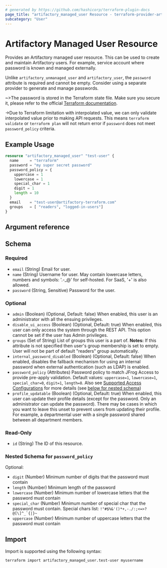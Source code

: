 ```yaml
---
# generated by https://github.com/hashicorp/terraform-plugin-docs
page_title: "artifactory_managed_user Resource - terraform-provider-artifactory"
subcategory: "User"
---
```

# Artifactory Managed User Resource

Provides an Artifactory managed user resource. This can be used to create and maintain Artifactory users. For example, service account where password is known and managed externally.

Unlike `artifactory_unmanaged_user` and `artifactory_user`, the `password` attribute is required and cannot be empty. Consider using a separate provider to generate and manage passwords.

~>The password is stored in the Terraform state file. Make sure you secure it, please refer to the official [Terraform documentation](https://developer.hashicorp.com/terraform/language/state/sensitive-data).

->Due to Terraform limitation with interpolated value, we can only validate interpolated value prior to making API requests. This means `terraform validate` or `terraform plan` will not return error if `password` does not meet `password_policy` criteria.

## Example Usage

```terraform
resource "artifactory_managed_user" "test-user" {
  name     = "terraform"
  password = "my super secret password"
  password_policy = {
    uppercase = 1
    lowercase = 1
    special_char = 1
    digit = 1
    length = 10
  }
  email    = "test-user@artifactory-terraform.com"
  groups   = [ "readers", "logged-in-users"]
}
```

## Argument reference

<!-- schema generated by tfplugindocs -->
## Schema

### Required

- `email` (String) Email for user.
- `name` (String) Username for user. May contain lowercase letters, numbers and symbols: '.-_@' for self-hosted. For SaaS, '+' is also allowed.
- `password` (String, Sensitive) Password for the user.

### Optional

- `admin` (Boolean) (Optional, Default: false) When enabled, this user is an administrator with all the ensuing privileges.
- `disable_ui_access` (Boolean) (Optional, Default: true) When enabled, this user can only access the system through the REST API. This option cannot be set if the user has Admin privileges.
- `groups` (Set of String) List of groups this user is a part of. **Notes:** If this attribute is not specified then user's group membership is set to empty. User will not be part of default "readers" group automatically.
- `internal_password_disabled` (Boolean) (Optional, Default: false) When enabled, disables the fallback mechanism for using an internal password when external authentication (such as LDAP) is enabled.
- `password_policy` (Attributes) Password policy to match JFrog Access to provide pre-apply validation. Default values: `uppercase=1`, `lowercase=1`, `special_char=0`, `digit=1`, `length=8`. Also see [Supported Access Configurations](https://jfrog.com/help/r/jfrog-installation-setup-documentation/supported-access-configurations) for more details (see [below for nested schema](#nestedatt--password_policy))
- `profile_updatable` (Boolean) (Optional, Default: true) When enabled, this user can update their profile details (except for the password. Only an administrator can update the password). There may be cases in which you want to leave this unset to prevent users from updating their profile. For example, a departmental user with a single password shared between all department members.

### Read-Only

- `id` (String) The ID of this resource.

<a id="nestedatt--password_policy"></a>
### Nested Schema for `password_policy`

Optional:

- `digit` (Number) Minimum number of digits that the password must contain
- `length` (Number) Minimum length of the password
- `lowercase` (Number) Minimum number of lowercase letters that the password must contain
- `special_char` (Number) Minimum number of special char that the password must contain. Special chars list: ``!"#$%&'()*+,-./:;<=>?@[\]^_`{|}~``
- `uppercase` (Number) Minimum number of uppercase letters that the password must contain

## Import

Import is supported using the following syntax:

```shell
terraform import artifactory_managed_user.test-user myusername
```
